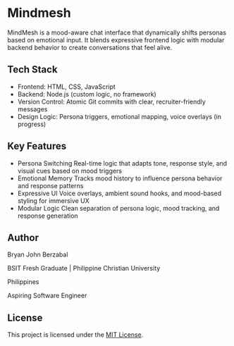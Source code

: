 # Mindmesh

MindMesh is a mood-aware chat interface that dynamically shifts personas based on emotional input. It blends expressive frontend logic with modular backend behavior to create conversations that feel alive.

## Tech Stack

- Frontend: HTML, CSS, JavaScript
- Backend: Node.js (custom logic, no framework)
- Version Control: Atomic Git commits with clear, recruiter-friendly messages
- Design Logic: Persona triggers, emotional mapping, voice overlays (in progress)

## Key Features

- Persona Switching
Real-time logic that adapts tone, response style, and visual cues based on mood triggers
- Emotional Memory
Tracks mood history to influence persona behavior and response patterns
- Expressive UI
Voice overlays, ambient sound hooks, and mood-based styling for immersive UX
- Modular Logic
Clean separation of persona logic, mood tracking, and response generation

## Author

Bryan John Berzabal

BSIT Fresh Graduate | Philippine Christian University

Philippines

Aspiring  Software Engineer

## License

This project is licensed under the [MIT License](LICENSE).

